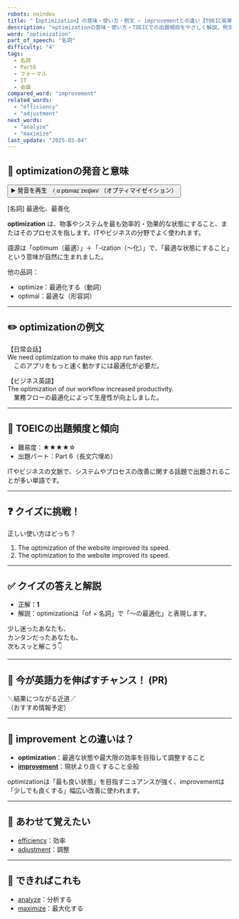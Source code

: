 ```yaml
---
robots: noindex
title: "【optimization】の意味・使い方・例文 ― improvementとの違い【TOEIC英単語】"
description: "optimizationの意味・使い方・TOEICでの出題傾向をやさしく解説。例文・クイズ付きでimprovementとの違いもわかりやすく学べます。"
word: "optimization"
part_of_speech: "名詞"
difficulty: "4"
tags:
  - 名詞
  - Part6
  - フォーマル
  - IT
  - 会議
compared_word: "improvement"
related_words:
  - "efficiency"
  - "adjustment"
next_words:
  - "analyze"
  - "maximize"
last_update: "2025-05-04"
---
```


## 🔰 optimizationの発音と意味

<button class="play-audio" onclick="playTTS('optimization')">
  <span class="play-audio-main">
    ▶️ 発音を再生　/ˌɑːptɪmaɪˈzeɪʃən/
  </span>
  <span class="play-audio-sub">
    （オプティマイゼイション）
  </span>
</button>

[名詞] 最適化、最善化

**optimization** は、物事やシステムを最も効率的・効果的な状態にすること、またはそのプロセスを指します。ITやビジネスの分野でよく使われます。

語源は「optimum（最適）」＋「-ization（～化）」で、「最適な状態にすること」という意味が自然に生まれました。

他の品詞：  
- optimize：最適化する（動詞）
- optimal：最適な（形容詞）

---

## ✏️ optimizationの例文

【日常会話】  
We need optimization to make this app run faster.  
　このアプリをもっと速く動かすには最適化が必要だ。

【ビジネス英語】  
The optimization of our workflow increased productivity.  
　業務フローの最適化によって生産性が向上しました。

---

## 🎯 TOEICの出題頻度と傾向

- 難易度：★★★★☆
- 出題パート：Part 6（長文穴埋め）

ITやビジネスの文脈で、システムやプロセスの改善に関する話題で出題されることが多い単語です。

---

## ❓ クイズに挑戦！

正しい使い方はどっち？

1. The optimization of the website improved its speed.  
2. The optimization to the website improved its speed.

---

## ✅ クイズの答えと解説

- 正解：**1**
- 解説：optimizationは「of + 名詞」で「～の最適化」と表現します。

少し迷ったあなたも、  
カンタンだったあなたも、  
次もスッと解こう👇️

---

## 🚀 今が英語力を伸ばすチャンス！ (PR)

<div class="info-center">
＼結果につながる近道／<br>  
（おすすめ情報予定）
</div>

---

## 🤔  improvement との違いは？

- **optimization**：最適な状態や最大限の効率を目指して調整すること
- **[improvement](/word/improvement/)**：現状より良くすること全般

optimizationは「最も良い状態」を目指すニュアンスが強く、improvementは「少しでも良くする」幅広い改善に使われます。

---

## 🧩 あわせて覚えたい

- [efficiency](/word/efficiency/)：効率
- [adjustment](/word/adjustment/)：調整

---

## 📖 できればこれも

- [analyze](/word/analyze/)：分析する
- [maximize](/word/maximize/)：最大化する

<!-- cvid: aid27_bid32 -->
